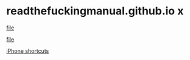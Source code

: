 # readthefuckingmanual.github.io x
[file](/file)

[file](https://g.testc.cn/file)

[iPhone shortcuts](/tool/iPhone-shortcut-URLs.md)
